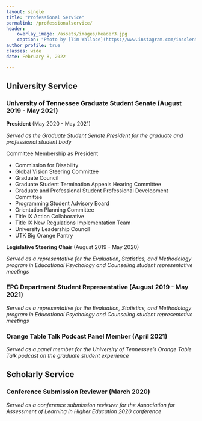 ```yaml
---
layout: single
title: "Professional Service"
permalink: /professionalservice/
header:
    overlay_image: /assets/images/header3.jpg
    caption: "Photo by [Tim Wallace](https://www.instagram.com/insolentprodigy/)"
author_profile: true
classes: wide
date: February 8, 2022

---
```


## University Service

### University of Tennessee Graduate Student Senate (August 2019 - May 2021)

**President** (May 2020 - May 2021)
    
*Served as the Graduate Student Senate President for the graduate and professional student body*
    
Committee Membership as President

- Commission for Disability
- Global Vision Steering Committee 
- Graduate Council
- Graduate Student Termination Appeals Hearing Committee
- Graduate and Professional Student Professional Development Committee
- Programming Student Advisory Board
- Orientation Planning Committee
- Title IX Action Collaborative
- Title IX New Regulations Implementation Team
- University Leadership Council
- UTK Big Orange Pantry
    
**Legislative Steering Chair** (August 2019 - May 2020)

*Served as a representative for the Evaluation, Statistics, and Methodology program in Educational Psychology and Counseling student representative meetings*

### EPC Department Student Representative (August 2019 - May 2021)

*Served as a representative for the Evaluation, Statistics, and Methodology program in Educational Psychology and Counseling student representative meetings*

### Orange Table Talk Podcast Panel Member (April 2021)

*Served as a panel member for the University of Tennessee’s Orange Table Talk podcast on the graduate student experience*

## Scholarly Service
### Conference Submission Reviewer (March 2020)

*Served as a conference submission reviewer for the Association for Assessment of Learning in Higher Education 2020 conference*
